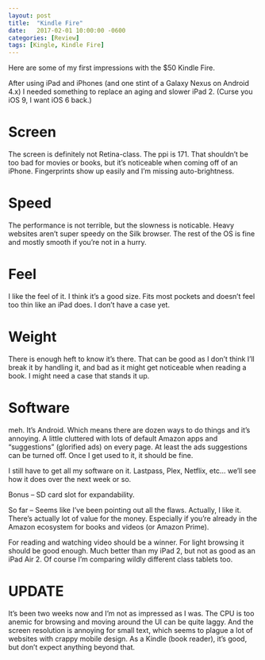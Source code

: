 ```yaml
---
layout: post
title:  "Kindle Fire"
date:   2017-02-01 10:00:00 -0600
categories: [Review]
tags: [Kingle, Kindle Fire]
---
```


Here are some of my first impressions with the $50 Kindle Fire.

After using iPad and iPhones (and one stint of a Galaxy Nexus on Android 4.x) I needed something to replace an aging and slower iPad 2. (Curse you iOS 9, I want iOS 6 back.)

# Screen 
The screen is definitely not Retina-class. The ppi is 171. That shouldn’t be too bad for movies or books, but it’s noticeable when coming off of an iPhone. Fingerprints show up easily and I’m missing auto-brightness.

# Speed
The performance is not terrible, but the slowness is noticable. Heavy websites aren’t super speedy on the Silk browser. The rest of the OS is fine and mostly smooth if you’re not in a hurry.

# Feel
I like the feel of it. I think it’s a good size. Fits most pockets and doesn’t feel too thin like an iPad does. I don’t have a case yet.

# Weight
There is enough heft to know it’s there. That can be good as I don’t think I’ll break it by handling it, and bad as it might get noticeable when reading a book. I might need a case that stands it up.

# Software
meh. It’s Android. Which means there are dozen ways to do things and it’s annoying. A little cluttered with lots of default Amazon apps and “suggestions” (glorified ads) on every page. At least the ads suggestions can be turned off. Once I get used to it, it should be fine.

I still have to get all my software on it. Lastpass, Plex, Netflix, etc… we’ll see how it does over the next week or so.

Bonus – SD card slot for expandability.

So far – Seems like I’ve been pointing out all the flaws. Actually, I like it. There’s actually lot of value for the money. Especially if you’re already in the Amazon ecosystem for books and videos (or Amazon Prime).

For reading and watching video should be a winner. For light browsing it should be good enough. Much better than my iPad 2, but not as good as an iPad Air 2. Of course I’m comparing wildly different class tablets too.

# UPDATE
It’s been two weeks now and I’m not as impressed as I was. The CPU is too anemic for browsing and moving around the UI can be quite laggy. And the screen resolution is annoying for small text, which seems to plague a lot of websites with crappy mobile design. As a Kindle (book reader), it’s good, but don’t expect anything beyond that.
